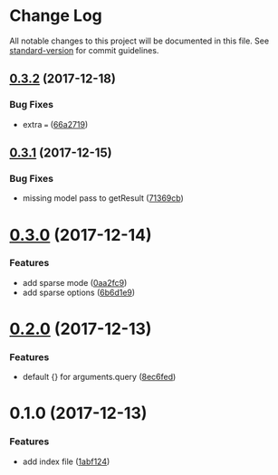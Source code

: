 # Change Log

All notable changes to this project will be documented in this file. See [standard-version](https://github.com/conventional-changelog/standard-version) for commit guidelines.

<a name="0.3.2"></a>
## [0.3.2](https://github.com/yidinghan/mongoose-paging/compare/v0.3.1...v0.3.2) (2017-12-18)


### Bug Fixes

* extra `=` ([66a2719](https://github.com/yidinghan/mongoose-paging/commit/66a2719))



<a name="0.3.1"></a>
## [0.3.1](https://github.com/yidinghan/mongoose-paging/compare/v0.3.0...v0.3.1) (2017-12-15)


### Bug Fixes

* missing model pass to getResult ([71369cb](https://github.com/yidinghan/mongoose-paging/commit/71369cb))



<a name="0.3.0"></a>
# [0.3.0](https://github.com/yidinghan/mongoose-paging/compare/v0.2.0...v0.3.0) (2017-12-14)


### Features

* add sparse mode ([0aa2fc9](https://github.com/yidinghan/mongoose-paging/commit/0aa2fc9))
* add sparse options ([6b6d1e9](https://github.com/yidinghan/mongoose-paging/commit/6b6d1e9))



<a name="0.2.0"></a>
# [0.2.0](https://github.com/yidinghan/mongoose-paging/compare/v0.1.0...v0.2.0) (2017-12-13)


### Features

* default {} for arguments.query ([8ec6fed](https://github.com/yidinghan/mongoose-paging/commit/8ec6fed))



<a name="0.1.0"></a>
# 0.1.0 (2017-12-13)


### Features

* add index file ([1abf124](https://github.com/yidinghan/mongoose-paging/commit/1abf124))
